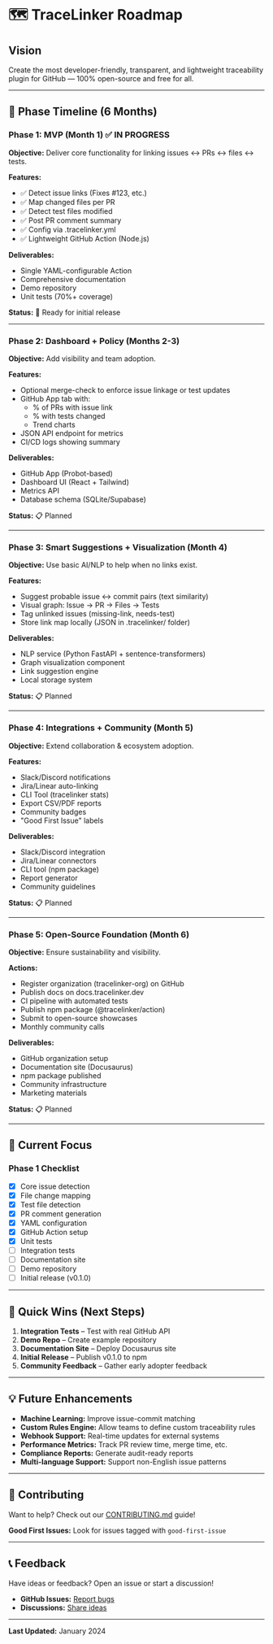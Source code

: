# 🗺️ TraceLinker Roadmap

## Vision
Create the most developer-friendly, transparent, and lightweight traceability plugin for GitHub — 100% open-source and free for all.

---

## 📅 Phase Timeline (6 Months)

### Phase 1: MVP (Month 1) ✅ IN PROGRESS
**Objective:** Deliver core functionality for linking issues ↔ PRs ↔ files ↔ tests.

**Features:**
- ✅ Detect issue links (Fixes #123, etc.)
- ✅ Map changed files per PR
- ✅ Detect test files modified
- ✅ Post PR comment summary
- ✅ Config via .tracelinker.yml
- ✅ Lightweight GitHub Action (Node.js)

**Deliverables:**
- Single YAML-configurable Action
- Comprehensive documentation
- Demo repository
- Unit tests (70%+ coverage)

**Status:** 🚀 Ready for initial release

---

### Phase 2: Dashboard + Policy (Months 2-3)
**Objective:** Add visibility and team adoption.

**Features:**
- Optional merge-check to enforce issue linkage or test updates
- GitHub App tab with:
  - % of PRs with issue link
  - % with tests changed
  - Trend charts
- JSON API endpoint for metrics
- CI/CD logs showing summary

**Deliverables:**
- GitHub App (Probot-based)
- Dashboard UI (React + Tailwind)
- Metrics API
- Database schema (SQLite/Supabase)

**Status:** 📋 Planned

---

### Phase 3: Smart Suggestions + Visualization (Month 4)
**Objective:** Use basic AI/NLP to help when no links exist.

**Features:**
- Suggest probable issue ↔ commit pairs (text similarity)
- Visual graph: Issue → PR → Files → Tests
- Tag unlinked issues (missing-link, needs-test)
- Store link map locally (JSON in .tracelinker/ folder)

**Deliverables:**
- NLP service (Python FastAPI + sentence-transformers)
- Graph visualization component
- Link suggestion engine
- Local storage system

**Status:** 📋 Planned

---

### Phase 4: Integrations + Community (Month 5)
**Objective:** Extend collaboration & ecosystem adoption.

**Features:**
- Slack/Discord notifications
- Jira/Linear auto-linking
- CLI Tool (tracelinker stats)
- Export CSV/PDF reports
- Community badges
- "Good First Issue" labels

**Deliverables:**
- Slack/Discord integration
- Jira/Linear connectors
- CLI tool (npm package)
- Report generator
- Community guidelines

**Status:** 📋 Planned

---

### Phase 5: Open-Source Foundation (Month 6)
**Objective:** Ensure sustainability and visibility.

**Actions:**
- Register organization (tracelinker-org) on GitHub
- Publish docs on docs.tracelinker.dev
- CI pipeline with automated tests
- Publish npm package (@tracelinker/action)
- Submit to open-source showcases
- Monthly community calls

**Deliverables:**
- GitHub organization setup
- Documentation site (Docusaurus)
- npm package published
- Community infrastructure
- Marketing materials

**Status:** 📋 Planned

---

## 🎯 Current Focus

### Phase 1 Checklist
- [x] Core issue detection
- [x] File change mapping
- [x] Test file detection
- [x] PR comment generation
- [x] YAML configuration
- [x] GitHub Action setup
- [x] Unit tests
- [ ] Integration tests
- [ ] Documentation site
- [ ] Demo repository
- [ ] Initial release (v0.1.0)

---

## 🚀 Quick Wins (Next Steps)

1. **Integration Tests** – Test with real GitHub API
2. **Demo Repo** – Create example repository
3. **Documentation Site** – Deploy Docusaurus site
4. **Initial Release** – Publish v0.1.0 to npm
5. **Community Feedback** – Gather early adopter feedback

---

## 💡 Future Enhancements

- **Machine Learning:** Improve issue-commit matching
- **Custom Rules Engine:** Allow teams to define custom traceability rules
- **Webhook Support:** Real-time updates for external systems
- **Performance Metrics:** Track PR review time, merge time, etc.
- **Compliance Reports:** Generate audit-ready reports
- **Multi-language Support:** Support non-English issue patterns

---

## 🤝 Contributing

Want to help? Check out our [CONTRIBUTING.md](../CONTRIBUTING.md) guide!

**Good First Issues:** Look for issues tagged with `good-first-issue`

---

## 📞 Feedback

Have ideas or feedback? Open an issue or start a discussion!

- **GitHub Issues:** [Report bugs](https://github.com/tracelinker-org/tracelinker/issues)
- **Discussions:** [Share ideas](https://github.com/tracelinker-org/tracelinker/discussions)

---

**Last Updated:** January 2024

